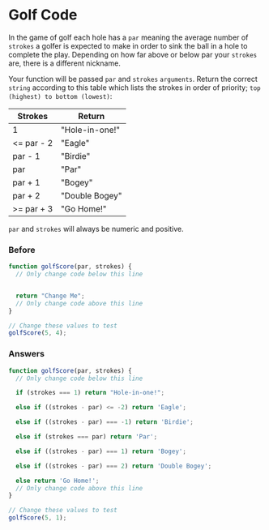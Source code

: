 # Golf Code

In the game of golf each hole has a `par` meaning the average number of
`strokes` a golfer is expected to make in order to sink the ball in a
hole to complete the play. Depending on how far above or below par
your `strokes` are, there is a different nickname.

Your function will be passed `par` and `strokes` `arguments`. Return the
correct `string` according to this table which lists the strokes
in order of priority; `top (highest) to bottom (lowest)`:

Strokes | Return
--- | ---
1 | "Hole-in-one!"
<= par - 2 | "Eagle"
par - 1	| "Birdie"
par	| "Par"
par + 1	| "Bogey"
par + 2	| "Double Bogey"
>= par + 3 | "Go Home!"

`par` and `strokes` will always be numeric and positive.

### Before

```javascript
function golfScore(par, strokes) {
  // Only change code below this line


  return "Change Me";
  // Only change code above this line
}

// Change these values to test
golfScore(5, 4);
```

### Answers

```javascript
function golfScore(par, strokes) {
  // Only change code below this line

  if (strokes === 1) return "Hole-in-one!";

  else if ((strokes - par) <= -2) return 'Eagle';

  else if ((strokes - par) === -1) return 'Birdie';

  else if (strokes === par) return 'Par';

  else if ((strokes - par) === 1) return 'Bogey';

  else if ((strokes - par) === 2) return 'Double Bogey';

  else return 'Go Home!';
  // Only change code above this line
}

// Change these values to test
golfScore(5, 1);
```